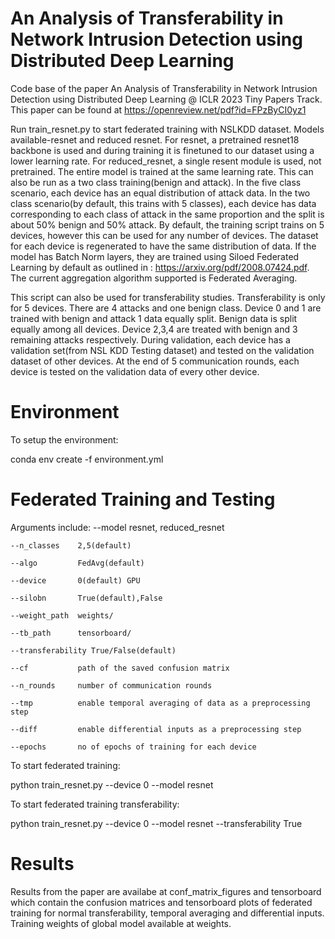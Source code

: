 # An Analysis of Transferability in Network Intrusion Detection using Distributed Deep Learning
Code base of the paper An Analysis of Transferability in Network Intrusion Detection using Distributed Deep Learning @ ICLR 2023 Tiny Papers Track. This paper can be found at https://openreview.net/pdf?id=FPzByCI0yz1

Run train_resnet.py to start federated training with NSLKDD dataset. Models available-resnet and reduced resnet. For resnet, a pretrained resnet18 backbone is used and during training it is finetuned to our dataset using a lower learning rate. For reduced_resnet, a single resent module is used, not pretrained. The entire model is trained at the same learning rate. This can also be run as a two class training(benign and attack). In the five class scenario, each device has an equal distribution of attack data. In the two class scenario(by default, this trains with 5 classes), each device has data corresponding to each class of attack in the same proportion and the split is about 50% benign and 50% attack. By default, the training script trains on 5 devices, however this can be used for any number of devices. The dataset for each device is regenerated to have the same distribution of data. If the model has Batch Norm layers, they are trained using Siloed Federated Learning by default as outlined in : https://arxiv.org/pdf/2008.07424.pdf. The current aggregation algorithm supported is Federated Averaging.

This script can also be used for transferability studies. Transferability is only for 5 devices. There are 4 attacks and one benign class. Device 0 and 1 are trained with benign and attack 1 data equally split. Benign data is split equally among all devices. Device 2,3,4 are treated with benign and 3 remaining attacks respectively. During validation, each device has a validation set(from NSL KDD Testing dataset) and tested on the validation dataset of other devices. At the end of 5 communication rounds, each device is tested on the validation data of every other device.  

# Environment

To setup the environment: 

conda env create -f environment.yml

# Federated Training and Testing

Arguments include:
    --model        resnet, reduced_resnet
    
    --n_classes    2,5(default)
    
    --algo         FedAvg(default)
    
    --device       0(default) GPU
    
    --silobn       True(default),False
    
    --weight_path  weights/
    
    --tb_path      tensorboard/
    
    --transferability True/False(default)
    
    --cf           path of the saved confusion matrix
    
    --n_rounds     number of communication rounds
    
    --tmp          enable temporal averaging of data as a preprocessing step
    
    --diff         enable differential inputs as a preprocessing step
    
    --epochs       no of epochs of training for each device
    
To start federated training:

python train_resnet.py --device 0 --model resnet

To start federated training transferability:

python train_resnet.py --device 0 --model resnet --transferability True 

# Results

Results from the paper are availabe at conf_matrix_figures and tensorboard which contain the confusion matrices and tensorboard plots of federated training for normal transferability, temporal averaging and differential inputs. Training weights of global model available at weights.
